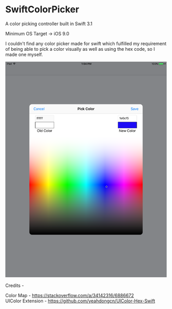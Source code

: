 # SwiftColorPicker
A color picking controller built in Swift 3.1

Minimum OS Target -> iOS 9.0

I couldn't find any color picker made for swift which fulfilled my requirement of being able to pick a color visually as well as using the hex code, so I made one myself.

<img src="https://github.com/rishabhkohli/SwiftColorPicker/blob/master/SwiftColorPicker.png?raw=true">

Credits - 

Color Map - https://stackoverflow.com/a/34142316/6886672 <br>
UIColor Extension - https://github.com/yeahdongcn/UIColor-Hex-Swift
